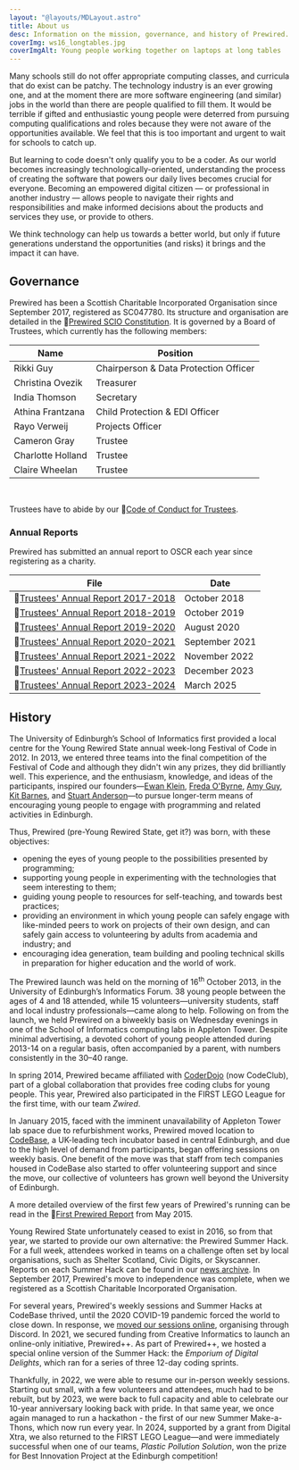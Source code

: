 ```yaml
---
layout: "@layouts/MDLayout.astro"
title: About us
desc: Information on the mission, governance, and history of Prewired.
coverImg: ws16_longtables.jpg
coverImgAlt: Young people working together on laptops at long tables
---
```


Many schools still do not offer appropriate computing classes, and curricula that do exist can be patchy. The technology industry is an ever growing one, and at the moment there are more software engineering (and similar) jobs in the world than there are people qualified to fill them. It would be terrible if gifted and enthusiastic young people were deterred from pursuing computing qualifications and roles because they were not aware of the opportunities available. We feel that this is too important and urgent to wait for schools to catch up.

But learning to code doesn't only qualify you to be a coder. As our world becomes increasingly technologically-oriented, understanding the process of creating the software that powers our daily lives becomes crucial for everyone. Becoming an empowered digital citizen — or professional in another industry — allows people to navigate their rights and responsibilities and make informed decisions about the products and services they use, or provide to others.

We think technology can help us towards a better world, but only if future generations understand the opportunities (and risks) it brings and the impact it can have.

## Governance

Prewired has been a Scottish Charitable Incorporated Organisation since September 2017, registered as SC047780. Its structure and organisation are detailed in the 📄[Prewired SCIO Constitution](/docs/Prewired_Constitution_v1.2a.pdf). It is governed by a Board of Trustees, which currently has the following members:

| Name              | Position                              |
| ----------------- | ------------------------------------- |
| Rikki Guy         | Chairperson & Data Protection Officer |
| Christina Ovezik  | Treasurer                             |
| India Thomson     | Secretary                             |
| Athina Frantzana  | Child Protection & EDI Officer        |
| Rayo Verweij      | Projects Officer                      |
| Cameron Gray      | Trustee                               |
| Charlotte Holland | Trustee                               |
| Claire Wheelan    | Trustee                               |

<br>

Trustees have to abide by our 📄[Code of Conduct for Trustees](/docs/Code_of_Conduct_for_Trustees_v1.1.pdf).

### Annual Reports

Prewired has submitted an annual report to OSCR each year since registering as a charity.

| File                                                         | Date           |
| ------------------------------------------------------------ | -------------- |
| 📄[Trustees' Annual Report 2017-2018](/docs/TAR_2017-18.pdf) | October 2018   |
| 📄[Trustees' Annual Report 2018-2019](/docs/TAR_2018-19.pdf) | October 2019   |
| 📄[Trustees' Annual Report 2019-2020](/docs/TAR_2019-20.pdf) | August 2020    |
| 📄[Trustees' Annual Report 2020-2021](/docs/TAR_2020-21.pdf) | September 2021 |
| 📄[Trustees' Annual Report 2021-2022](/docs/TAR_2021-22.pdf) | November 2022  |
| 📄[Trustees' Annual Report 2022-2023](/docs/TAR_2022-23.pdf) | December 2023  |
| 📄[Trustees' Annual Report 2023-2024](/docs/TAR_2023-24.pdf) | March 2025     |

## History

The University of Edinburgh’s School of Informatics first provided a local centre for the Young Rewired State annual week-long Festival of Code in 2012. In 2013, we entered three teams into the final competition of the Festival of Code and although they didn't win any prizes, they did brilliantly well. This experience, and the enthusiasm, knowledge, and ideas of the participants, inspired our founders&mdash;[Ewan Klein](https://homepages.inf.ed.ac.uk/ewan/), [Freda O'Byrne](https://uk.linkedin.com/in/fredaobyrne), [Amy Guy](https://rhiaro.co.uk/), [Kit Barnes](https://uk.linkedin.com/in/kit-barnes-61288859), and [Stuart Anderson](https://homepages.inf.ed.ac.uk/soa/)&mdash;to pursue longer-term means of encouraging young people to engage with programming and related activities in Edinburgh.

Thus, Prewired (pre-Young Rewired State, get it?) was born, with these objectives:

* opening the eyes of young people to the possibilities presented by programming;
* supporting young people in experimenting with the technologies that seem interesting to them;
* guiding young people to resources for self-teaching, and towards best practices;
* providing an environment in which young people can safely engage with like-minded peers to work on projects of their own design, and can safely gain access to volunteering by adults from academia and industry; and
* encouraging idea generation, team building and pooling technical skills in preparation for higher education and the world of work.

The Prewired launch was held on the morning of 16<sup>th</sup> October 2013, in the University of Edinburgh’s Informatics Forum. 38 young people between the ages of 4 and 18 attended, while 15 volunteers—university students, staff and local industry professionals—came along to help. Following on
from the launch, we held Prewired on a biweekly basis on Wednesday evenings in one of the School of Informatics computing labs in Appleton Tower. Despite minimal advertising, a devoted cohort of young people attended during 2013-14 on a regular basis, often accompanied by a parent, with numbers consistently in the 30&ndash;40 range.

In spring 2014, Prewired became affiliated with [CoderDojo](http://coderdojoscotland.com) (now CodeClub), part of a global collaboration that provides free coding clubs for young people. This year, Prewired also participated in the FIRST LEGO League for the first time, with our team *Zwired*.

In January 2015, faced with the imminent unavailability of Appleton Tower lab space due to refurbishment works, Prewired moved location to [CodeBase](http://thisiscodebase.com), a UK-leading tech incubator based in central Edinburgh, and due to the high level of demand from participants, began offering sessions on weekly basis. One benefit of the move was that staff from tech companies housed in CodeBase also started to offer volunteering support and since the move, our collective of volunteers has grown well beyond the University of Edinburgh.

A more detailed overview of the first few years of Prewired's running can be read in the 📄[First Prewired Report](/docs/First_Prewired_Report.pdf) from May 2015.

Young Rewired State unfortunately ceased to exist in 2016, so from that year, we started to provide our own alternative: the Prewired Summer Hack. For a full week, attendees worked in teams on a challenge often set by local organisations, such as Shelter Scotland, Civic Digits, or Skyscanner. Reports on each Summer Hack can be found in our [news archive](/news/). In September 2017, Prewired's move to independence was complete, when we registered as a Scottish Charitable Incorporated Organisation.

For several years, Prewired's weekly sessions and Summer Hacks at CodeBase thrived, until the 2020 COVID-19 pandemic forced the world to close down. In response, we [moved our sessions online](/news/2020-04-02-prewired-online/), organising through Discord. In 2021, we secured funding from Creative Informatics to launch an online-only initiative, Prewired++. As part of Prewired++, we hosted a special online version of the Summer Hack: the *Emporium of Digital Delights*, which ran for a series of three 12-day coding sprints.

Thankfully, in 2022, we were able to resume our in-person weekly sessions. Starting out small, with a few volunteers and attendees, much had to be rebuilt, but by 2023, we were back to full capacity and able to celebrate our 10-year anniversary looking back with pride. In that same year, we once again managed to run a hackathon - the first of our new Summer Make-a-Thons, which now run every year. In 2024, supported by a grant from Digital Xtra, we also returned to the FIRST LEGO League&mdash;and were immediately successful when one of our teams, *Plastic Pollution Solution*, won the prize for Best Innovation Project at the Edinburgh competition!
